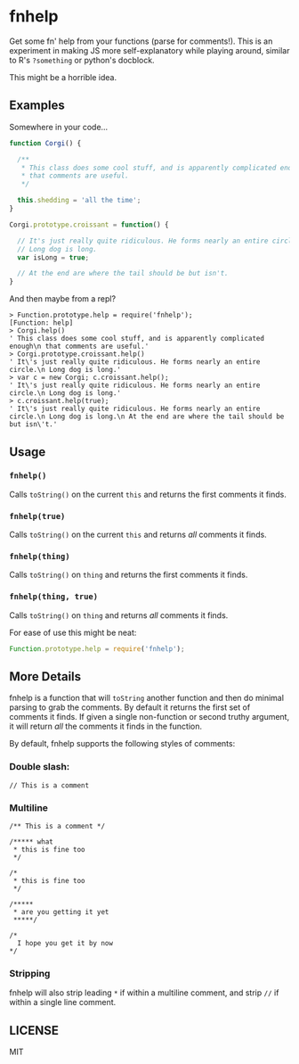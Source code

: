 fnhelp
======

Get some fn' help from your functions (parse for comments!). This is an experiment in making JS more self-explanatory while playing around, similar to R's `?something` or python's docblock.

This might be a horrible idea.

Examples
--------

Somewhere in your code...

```js
function Corgi() {

  /**
   * This class does some cool stuff, and is apparently complicated enough
   * that comments are useful.
   */

  this.shedding = 'all the time';
}

Corgi.prototype.croissant = function() {

  // It's just really quite ridiculous. He forms nearly an entire circle.
  // Long dog is long.
  var isLong = true;

  // At the end are where the tail should be but isn't.
}
```

And then maybe from a repl?

```
> Function.prototype.help = require('fnhelp');
[Function: help]
> Corgi.help()
' This class does some cool stuff, and is apparently complicated enough\n that comments are useful.'
> Corgi.prototype.croissant.help()
' It\'s just really quite ridiculous. He forms nearly an entire circle.\n Long dog is long.'
> var c = new Corgi; c.croissant.help();
' It\'s just really quite ridiculous. He forms nearly an entire circle.\n Long dog is long.'
> c.croissant.help(true);
' It\'s just really quite ridiculous. He forms nearly an entire circle.\n Long dog is long.\n At the end are where the tail should be but isn\'t.'
```

Usage
-----

### `fnhelp()`

Calls `toString()` on the current `this` and returns the first comments it finds.

### `fnhelp(true)`

Calls `toString()` on the current `this` and returns _all_ comments it finds.

### `fnhelp(thing)`

Calls `toString()` on `thing` and returns the first comments it finds.

### `fnhelp(thing, true)`

Calls `toString()` on `thing` and returns _all_ comments it finds.

For ease of use this might be neat:

```js
Function.prototype.help = require('fnhelp');
```

More Details
------------

fnhelp is a function that will `toString` another function and then do minimal parsing to grab the comments. By default it returns the first set of comments it finds. If given a single non-function or second truthy argument, it will return _all_ the comments it finds in the function.

By default, fnhelp supports the following styles of comments:

### Double slash:

```
// This is a comment
```

### Multiline
```
/** This is a comment */
```

```
/***** what
 * this is fine too
 */
```

```
/*
 * this is fine too
 */
```

```
/*****
 * are you getting it yet
 *****/
```

```
/*
  I hope you get it by now
*/
```

### Stripping

fnhelp will also strip leading `*` if within a multiline comment, and strip `//` if within a single line comment.


LICENSE
-------

MIT
